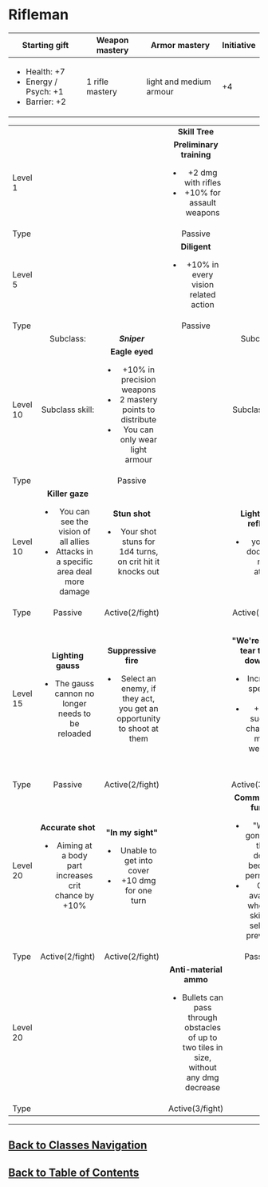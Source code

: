#   Rifleman

|Starting gift   |Weapon mastery   |Armor mastery   |Initiative   |
|---|---|---|---|
|<ul><li>Health: +7</li><li>Energy / Psych: +1</li><li>Barrier: +2</li></ul>   |1 rifle mastery   |light and medium armour   | +4   |

|   |   |   |   |   |   |
|---|:---:|:---:|:---:|:---:|:---:|
|   |   |   |**Skill Tree**   |   |   |
|Level 1   |   |   |**Preliminary training**<ul><li>+2 dmg with rifles</li><li>+10% for assault weapons</li></ul>   |   |   |
|Type   |   |   |Passive   |   |   |
|Level 5   |   |   |**Diligent**<ul><li>+10% in every vision related action</li></ul>|   |   |
|Type   |   |   |Passive   |   |   |
|   |Subclass:   |***Sniper***   |   |Subclass:   |***Commando***   |
|Level 10   |Subclass skill:   |**Eagle eyed**<ul><li>+10% in precision weapons</li><li>2 mastery points to distribute</li><li>You can only wear light armour</li></ul>   |   |Subclass skill:   |**Commando training**<ul><li>+10% in melee weapons</li><li>2 mastery points in rifles</li></ul>   |
|Type   |   |Passive   |   |   |Passive   |
|Level 10   |**Killer gaze**<ul><li>You can see the vision of all allies</li><li>Attacks in a specific area deal more damage</li></ul>    |**Stun shot**<ul><li>Your shot stuns for 1d4 turns, on crit hit it knocks out</li></ul>   |   |**Lightning reflex**<ul><li>you will dodge the next attack</li></ul>   |**Sprinter**<ul><li>+1 default speed</li></ul>   |
|Type   |Passive   |Active(2/fight)   |   |Active(1/turn)   |Passive   |
|Level 15   |**Lighting gauss**<ul><li>The gauss cannon no longer needs to be reloaded</li></ul>    |**Suppressive fire**<ul><li>Select an enemy, if they act, you get an opportunity to shoot at them</li></ul>  |   |**"We're gonna tear them down!"**<ul><li>Increases speed by 2</li><li>+20% success chance on melee weapons</li></ul>   |**Close combat pro**<ul><li>When an enemy moves into your area of control, you get a reflex shot with +10% success chance</li></ul>   |
|Type   |Passive   |Active(2/fight)   |   |Active(3/fight)   |Passive   |
|Level 20   |**Accurate shot**<ul><li>Aiming at a body part increases crit chance by +10%</li></ul>    |**"In my sight"**<ul><li>Unable to get into cover</li><li>+10 dmg for one turn</li></ul>   |   |**Commandos fury**<ul><li>"We're gonna tear them down" becomes permanent</li><li>Only available when this skill was selected previously</li></ul>   |**Charge**<ul><li>You can launch an attacking charge with your bayonet and your rifle at the same time</li></ul>   |
|Type   |Active(2/fight)   |Active(2/fight)   |   |Passive   |Passive   |
|Level 20   |   |   |**Anti-material ammo**<ul><li>Bullets can pass through obstacles of up to two tiles in size, without any dmg decrease</li></ul>   |   |   |
|Type   |   |   |Active(3/fight)   |   |   |

---
##  [Back to Classes Navigation](ClassesNavigation.md)
##  [Back to Table of Contents](../TableOfContents.md)